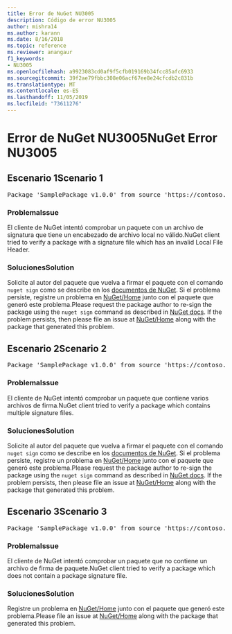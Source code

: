 ```yaml
---
title: Error de NuGet NU3005
description: Código de error NU3005
author: mishra14
ms.author: karann
ms.date: 8/16/2018
ms.topic: reference
ms.reviewer: anangaur
f1_keywords:
- NU3005
ms.openlocfilehash: a9923083cd0af9f5cfb019169b34fcc85afc6933
ms.sourcegitcommit: 39f2ae79fbbc308e06acf67ee8e24cfcdb2c831b
ms.translationtype: MT
ms.contentlocale: es-ES
ms.lasthandoff: 11/05/2019
ms.locfileid: "73611276"
---
```

# <a name="nuget-error-nu3005"></a><span data-ttu-id="983bf-103">Error de NuGet NU3005</span><span class="sxs-lookup"><span data-stu-id="983bf-103">NuGet Error NU3005</span></span>

## <a name="scenario-1"></a><span data-ttu-id="983bf-104">Escenario 1</span><span class="sxs-lookup"><span data-stu-id="983bf-104">Scenario 1</span></span>

<pre>Package 'SamplePackage v1.0.0' from source 'https://contoso.com/index.json': The package contains an invalid package signature file.</pre>

### <a name="issue"></a><span data-ttu-id="983bf-105">Problema</span><span class="sxs-lookup"><span data-stu-id="983bf-105">Issue</span></span>

<span data-ttu-id="983bf-106">El cliente de NuGet intentó comprobar un paquete con un archivo de signatura que tiene un encabezado de archivo local no válido.</span><span class="sxs-lookup"><span data-stu-id="983bf-106">NuGet client tried to verify a package with a signature file which has an invalid Local File Header.</span></span>


### <a name="solution"></a><span data-ttu-id="983bf-107">Soluciones</span><span class="sxs-lookup"><span data-stu-id="983bf-107">Solution</span></span>

<span data-ttu-id="983bf-108">Solicite al autor del paquete que vuelva a firmar el paquete con el comando `nuget sign` como se describe en los [documentos de NuGet](https://docs.microsoft.com/nuget/create-packages/sign-a-package). Si el problema persiste, registre un problema en [NuGet/Home](https://github.com/NuGet/Home/issues) junto con el paquete que generó este problema.</span><span class="sxs-lookup"><span data-stu-id="983bf-108">Please request the package author to re-sign the package using the `nuget sign` command as described in [NuGet docs](https://docs.microsoft.com/nuget/create-packages/sign-a-package). If the problem persists, then please file an issue at [NuGet/Home](https://github.com/NuGet/Home/issues) along with the package that generated this problem.</span></span>



## <a name="scenario-2"></a><span data-ttu-id="983bf-109">Escenario 2</span><span class="sxs-lookup"><span data-stu-id="983bf-109">Scenario 2</span></span>

<pre>Package 'SamplePackage v1.0.0' from source 'https://contoso.com/index.json': The package contains multiple package signature files.</pre>

### <a name="issue"></a><span data-ttu-id="983bf-110">Problema</span><span class="sxs-lookup"><span data-stu-id="983bf-110">Issue</span></span>

<span data-ttu-id="983bf-111">El cliente de NuGet intentó comprobar un paquete que contiene varios archivos de firma.</span><span class="sxs-lookup"><span data-stu-id="983bf-111">NuGet client tried to verify a package which contains multiple signature files.</span></span>


### <a name="solution"></a><span data-ttu-id="983bf-112">Soluciones</span><span class="sxs-lookup"><span data-stu-id="983bf-112">Solution</span></span>

<span data-ttu-id="983bf-113">Solicite al autor del paquete que vuelva a firmar el paquete con el comando `nuget sign` como se describe en los [documentos de NuGet](https://docs.microsoft.com/nuget/create-packages/sign-a-package). Si el problema persiste, registre un problema en [NuGet/Home](https://github.com/NuGet/Home/issues) junto con el paquete que generó este problema.</span><span class="sxs-lookup"><span data-stu-id="983bf-113">Please request the package author to re-sign the package using the `nuget sign` command as described in [NuGet docs](https://docs.microsoft.com/nuget/create-packages/sign-a-package). If the problem persists, then please file an issue at [NuGet/Home](https://github.com/NuGet/Home/issues) along with the package that generated this problem.</span></span>



## <a name="scenario-3"></a><span data-ttu-id="983bf-114">Escenario 3</span><span class="sxs-lookup"><span data-stu-id="983bf-114">Scenario 3</span></span>

<pre>Package 'SamplePackage v1.0.0' from source 'https://contoso.com/index.json': The package does not contain a valid package signature file.</pre>

### <a name="issue"></a><span data-ttu-id="983bf-115">Problema</span><span class="sxs-lookup"><span data-stu-id="983bf-115">Issue</span></span>

<span data-ttu-id="983bf-116">El cliente de NuGet intentó comprobar un paquete que no contiene un archivo de firma de paquete.</span><span class="sxs-lookup"><span data-stu-id="983bf-116">NuGet client tried to verify a package which does not contain a package signature file.</span></span>


### <a name="solution"></a><span data-ttu-id="983bf-117">Soluciones</span><span class="sxs-lookup"><span data-stu-id="983bf-117">Solution</span></span>

<span data-ttu-id="983bf-118">Registre un problema en [NuGet/Home](https://github.com/NuGet/Home/issues) junto con el paquete que generó este problema.</span><span class="sxs-lookup"><span data-stu-id="983bf-118">Please file an issue at [NuGet/Home](https://github.com/NuGet/Home/issues) along with the package that generated this problem.</span></span>


